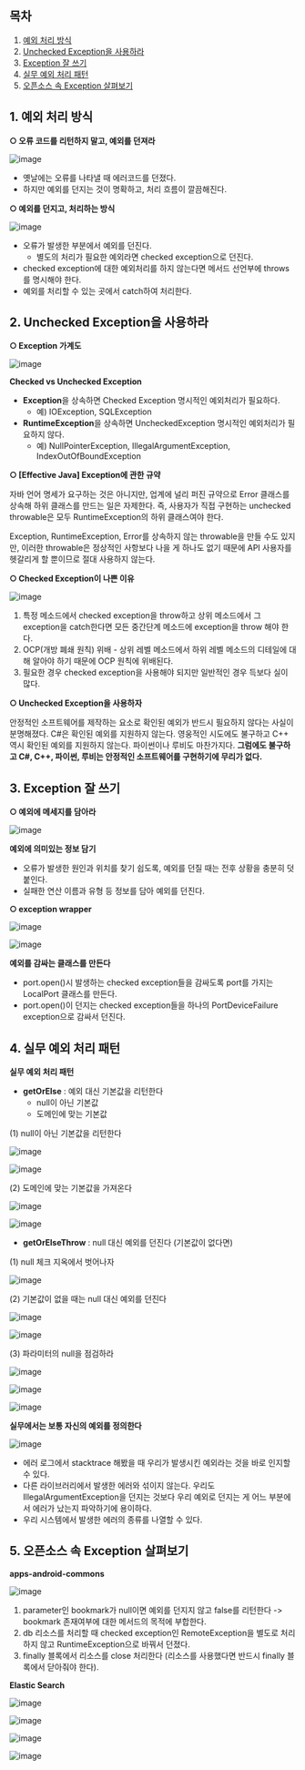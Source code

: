 ## 목차
1. [예외 처리 방식](#1-예외-처리-방식)
2. [Unchecked Exception을 사용하라](#2-Unchecked-Exception을-사용하라)
3. [Exception 잘 쓰기](#3-Exception-잘-쓰기)
4. [실무 예외 처리 패턴](#4-실무-예외-처리-패턴)
5. [오픈소스 속 Exception 살펴보기](#5-오픈소스-속-Exception-살펴보기)

## 1. 예외 처리 방식
**○ 오류 코드를 리턴하지 말고, 예외를 던져라**

![image](https://user-images.githubusercontent.com/110509654/227426127-d954da58-abb8-43a1-9d23-2388ad0628d3.png)

* 옛날에는 오류를 나타낼 때 에러코드를 던졌다.
* 하지만 예외를 던지는 것이 명확하고, 처리 흐름이 깔끔해진다.


**○ 예외를 던지고, 처리하는 방식**

![image](https://user-images.githubusercontent.com/110509654/227426486-917e026b-5b9a-4889-be2d-97ca4e99e5b9.png)

* 오류가 발생한 부분에서 예외를 던진다.
  * 별도의 처리가 필요한 예외라면 checked exception으로 던진다.
* checked exception에 대한 예외처리를 하지 않는다면 메서드 선언부에 throws를 명시해야 한다.
* 예외를 처리할 수 있는 곳에서 catch하여 처리한다.

## 2. Unchecked Exception을 사용하라
**○ Exception 가계도**

![image](https://user-images.githubusercontent.com/110509654/227426802-860187e5-c857-4197-8053-7645266f1a94.png)

**Checked vs Unchecked Exception**
* **Exception**을 상속하면 Checked Exception 명시적인 예외처리가 필요하다.
  * 예) IOException, SQLException
* **RuntimeException**을 상속하면 UncheckedException 명시적인 예외처리가 필요하지 않다.
  * 예) NullPointerException, IllegalArgumentException, IndexOutOfBoundException

**○ [Effective Java] Exception에 관한 규약**

자바 언어 명세가 요구하는 것은 아니지만, 업계에 널리 퍼진 규약으로 Error 클래스를 상속해 하위 클래스를 만드는 일은 자제한다.
즉, 사용자가 직접 구현하는 unchecked throwable은 모두 RuntimeException의 하위 클래스여야 한다.

Exception, RuntimeException, Error를 상속하지 않는 throwable을 만들 수도 있지만, 이러한 throwable은 정상적인 사항보다 나을 게
하나도 없기 때문에 API 사용자를 헷갈리게 할 뿐이므로 절대 사용하지 않는다.


**○ Checked Exception이 나쁜 이유**

![image](https://user-images.githubusercontent.com/110509654/227427499-bad3bc94-371e-4df0-9666-f031eba24f67.png)

1. 특정 메소드에서 checked exception을 throw하고 상위 메소드에서 그 exception을 catch한다면 모든 중간단계 메소드에 exception을 throw 해야 한다.
2. OCP(개방 폐쇄 원칙) 위배 - 상위 레벨 메소드에서 하위 레벨 메소드의 디테일에 대해 알아야 하기 때문에 OCP 원칙에 위배된다.
3. 필요한 경우 checked exception을 사용해야 되지만 일반적인 경우 득보다 실이 많다.


**○ Unchecked Exception을 사용하자**

안정적인 소프트웨어를 제작하는 요소로 확인된 예외가 반드시 필요하지 않다는 사실이 분명해졌다. C#은 확인된 예외를 지원하지 않는다.
영웅적인 시도에도 불구하고 C++ 역시 확인된 예외를 지원하지 않는다. 파이썬이나 루비도 마찬가지다.
**그럼에도 불구하고 C#, C++, 파이썬, 루비는 안정적인 소프트웨어를 구현하기에 무리가 없다.**


## 3. Exception 잘 쓰기

**○ 예외에 메세지를 담아라**

![image](https://user-images.githubusercontent.com/110509654/227428104-580f8859-fa06-417f-8e52-3896f00e3817.png)


**예외에 의미있는 정보 담기**
* 오류가 발생한 원인과 위치를 찾기 쉽도록, 예외를 던질 때는 전후 상황을 충분히 덧붙인다.
* 실패한 연산 이름과 유형 등 정보를 담아 예외를 던진다.


**○ exception wrapper**

![image](https://user-images.githubusercontent.com/110509654/227428319-407226b9-5305-4512-8801-0e04447a1bf3.png)

![image](https://user-images.githubusercontent.com/110509654/227428354-1b894919-fbd8-4bcb-86af-f00ef5d2c8ea.png)

**예외를 감싸는 클래스를 만든다**
* port.open()시 발생하는 checked exception들을 감싸도록 port를 가지는 LocalPort 클래스를 만든다.
* port.open()이 던지는 checked exception들을 하나의 PortDeviceFailure exception으로 감싸서 던진다.


## 4. 실무 예외 처리 패턴

**실무 예외 처리 패턴**
* **getOrElse** : 예외 대신 기본값을 리턴한다
  * null이 아닌 기본값
  * 도메인에 맞는 기본값


(1) null이 아닌 기본값을 리턴한다

![image](https://user-images.githubusercontent.com/110509654/227428810-293b49a0-6fe4-449f-9090-65686dbc503a.png)

![image](https://user-images.githubusercontent.com/110509654/227428838-552434dd-2a1d-46f8-9e89-6425d52a5fde.png)


(2) 도메인에 맞는 기본값을 가져온다

![image](https://user-images.githubusercontent.com/110509654/227428978-3078d939-019b-4ccf-bae9-00763b896249.png)

![image](https://user-images.githubusercontent.com/110509654/227429019-72d488f3-f9ce-4081-839b-b46833355e29.png)


* **getOrElseThrow** : null 대신 예외를 던진다 (기본값이 없다면)

(1) null 체크 지옥에서 벗어나자

![image](https://user-images.githubusercontent.com/110509654/227429160-cd4927a1-38b2-4ac1-a87d-6ace6b3328b4.png)

(2) 기본값이 없을 때는 null 대신 예외를 던진다

![image](https://user-images.githubusercontent.com/110509654/227429237-7ad0b39c-3589-4cdd-9dee-bf232b0438b4.png)

![image](https://user-images.githubusercontent.com/110509654/227429354-a0a9df8d-97df-4bf6-8b3b-b8774d7af2c2.png)

(3) 파라미터의 null을 점검하라

![image](https://user-images.githubusercontent.com/110509654/227429406-f47bae12-d0c8-46f4-b8d6-d4d24ffe1299.png)

![image](https://user-images.githubusercontent.com/110509654/227429442-012ef93f-e7c7-4faa-ad7a-9aebac27d81f.png)

![image](https://user-images.githubusercontent.com/110509654/227429472-5d48bd40-a8dd-4622-981f-2051b36be1c1.png)


**실무에서는 보통 자신의 예외를 정의한다**

![image](https://user-images.githubusercontent.com/110509654/227429528-7ed0adc8-9cfe-4693-bdc8-231bd98cf505.png)

* 에러 로그에서 stacktrace 해봤을 때 우리가 발생시킨 예외라는 것을 바로 인지할 수 있다.
* 다른 라이브러리에서 발생한 에러와 섞이지 않는다. 우리도 IllegalArgumentException을 던지는 것보다 우리 예외로 던지는 게 어느 부분에서
  에러가 났는지 파악하기에 용이하다.
* 우리 시스템에서 발생한 에러의 종류를 나열할 수 있다.


## 5. 오픈소스 속 Exception 살펴보기

**apps-android-commons**

![image](https://user-images.githubusercontent.com/110509654/227429745-a2253d3b-e5e2-412c-b0a8-1d9920ca186b.png)

1. parameter인 bookmark가 null이면 예외를 던지지 않고 false를 리턴한다 -> bookmark 존재여부에 대한 메서드의 목적에 부합한다.
2. db 리소스를 처리할 때 checked exception인 RemoteException을 별도로 처리하지 않고 RuntimeException으로 바꿔서 던졌다.
3. finally 블록에서 리소스를 close 처리한다 (리소스를 사용했다면 반드시 finally 블록에서 닫아줘야 한다).

**Elastic Search**

![image](https://user-images.githubusercontent.com/110509654/227429998-f2fbd983-e4e4-474b-a21d-f15ab2b9ab44.png)

![image](https://user-images.githubusercontent.com/110509654/227430153-e91506b9-6495-47b0-974b-383419663a22.png)

![image](https://user-images.githubusercontent.com/110509654/227430196-2f7cb266-9ab0-4631-906a-42479d774e66.png)

![image](https://user-images.githubusercontent.com/110509654/227430268-40f41d66-3cdb-45ed-8f8f-c9ab7b5ba9ad.png)


